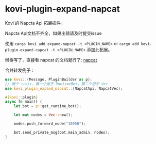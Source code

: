 # kovi-plugin-expand-napcat

Kovi 的 Napcta Api 拓展插件。

Napcta Api文档不齐全，如果出错请及时提交issue

使用 ```cargo kovi add expand-napcat -t <PLUGIN_NAME>``` or ```cargo add kovi-plugin-expand-napcat -t <PLUGIN_NAME>``` 添加此拓展。

懒得写了，直接看 napcat 的文档就行了: [napcat](https://napneko.com/develop/api)

合并转发例子：

```rust
use kovi::{Message, PluginBuilder as p};
// 两个 trait，第一个用于 RuntimeBot，第二个用于 Vec
use kovi_plugin_expand_napcat::{NapcatApi, NapcatVec};

#[kovi::plugin]
async fn main() {
    let bot = p::get_runtime_bot();

    let mut nodes = Vec::new();

    nodes.push_forward_node("10000");

    bot.send_private_msg(bot.main_admin, nodes);
}
```